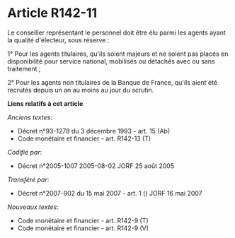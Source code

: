 # Article R142-11

Le conseiller représentant le personnel doit être élu parmi les agents ayant la qualité d'électeur, sous réserve :

1° Pour les agents titulaires, qu'ils soient majeurs et ne soient pas placés en disponibilité pour service national,
mobilisés ou détachés avec ou sans traitement ;

2° Pour les agents non titulaires de la Banque de France, qu'ils aient été recrutés depuis un an au moins au jour du scrutin.

**Liens relatifs à cet article**

_Anciens textes_:

  - Décret n°93-1278 du 3 décembre 1993 - art. 15 (Ab)
  - Code monétaire et financier - art. R142-13 (T)

_Codifié par_:

  - Décret n°2005-1007 2005-08-02 JORF 25 août 2005

_Transféré par_:

  - Décret n°2007-902 du 15 mai 2007 - art. 1 () JORF 16 mai 2007

_Nouveaux textes_:

  - Code monétaire et financier - art. R142-9 (T)
  - Code monétaire et financier - art. R142-9 (V)
